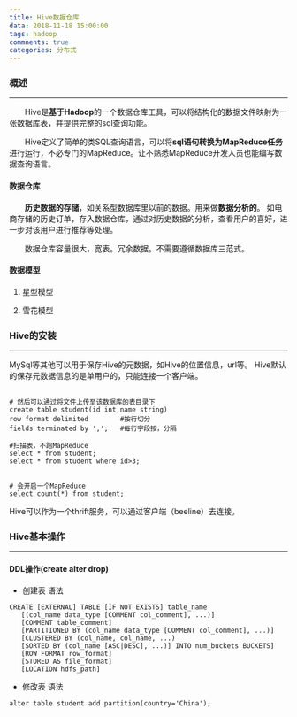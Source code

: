 ```yaml
---
title: Hive数据仓库
data: 2018-11-18 15:00:00
tags: hadoop
commnents: true
categories: 分布式
---
```

### 概述
****
<p style="text-indent:2em">
Hive是<b>基于Hadoop</b>的一个数据仓库工具，可以将结构化的数据文件映射为一张数据库表，并提供完整的sql查询功能。
</p>
<p style="text-indent:2em">
Hive定义了简单的类SQL查询语言，可以将<b>sql语句转换为MapReduce任务</b>进行运行，不必专门的MapReduce。让不熟悉MapReduce开发人员也能编写数据查询语言。
</p>

#### 数据仓库
<p style="text-indent:2em">
<b>历史数据的存储</b>，如关系型数据库里以前的数据。用来做<b>数据分析的</b>。
如电商存储的历史订单，存入数据仓库，通过对历史数据的分析，查看用户的喜好，进一步对该用户进行推荐等处理。
</p>

<p style="text-indent:2em">
数据仓库容量很大，宽表。冗余数据。不需要遵循数据库三范式。
</p>

#### 数据模型
1. 星型模型



2. 雪花模型

### Hive的安装
****
MySql等其他可以用于保存Hive的元数据，如Hive的位置信息，url等。
Hive默认的保存元数据信息的是单用户的，只能连接一个客户端。

```

# 然后可以通过将文件上传至该数据库的表目录下
create table student(id int,name string)
row format delimited        #按行切分
fields terminated by ',';   #每行字段按，分隔

#扫描表，不跑MapReduce
select * from student;
select * from student where id>3;


# 会开启一个MapReduce
select count(*) from student;

```

Hive可以作为一个thrift服务，可以通过客户端（beeline）去连接。


### Hive基本操作
****
#### DDL操作(create alter drop)
- 创建表 语法
```
CREATE [EXTERNAL] TABLE [IF NOT EXISTS] table_name 
   [(col_name data_type [COMMENT col_comment], ...)] 
   [COMMENT table_comment] 
   [PARTITIONED BY (col_name data_type [COMMENT col_comment], ...)] 
   [CLUSTERED BY (col_name, col_name, ...) 
   [SORTED BY (col_name [ASC|DESC], ...)] INTO num_buckets BUCKETS] 
   [ROW FORMAT row_format] 
   [STORED AS file_format] 
   [LOCATION hdfs_path]
```
- 修改表 语法
```
alter table student add partition(country='China');
```


